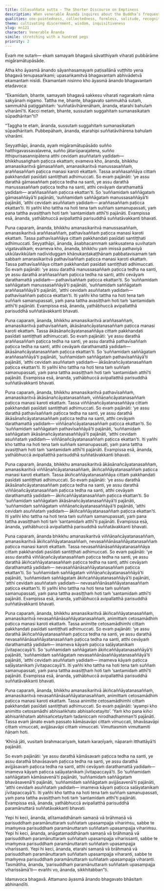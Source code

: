 ```yaml
---
title: Cūḷasuññata sutta - The Shorter Discourse on Emptiness
description: When venerable Ānanda inquires about the Buddha’s frequent abiding in emptiness, the Blessed One describes a gradual progression of abidings in ever-stiller perceptions, each seen as empty while discerning what still remains, culminating in the unsurpassed abiding in emptiness.
qualities: one-pointedness, collectedness, formless, solitude, recognition of impermanence, ending, liberation, sincerity, discernment, ignorance, self-making, sensual desire
theme: cultivating discernment, wisdom, inquisitiveness
slug: mn121
character: Venerable Ānanda
simile: stretching with a hundred pegs
priority: 2
---
```


Evaṁ me sutaṁ— ekaṁ samayaṁ bhagavā sāvatthiyaṁ viharati pubbārāme migāramātupāsāde.

Atha kho āyasmā ānando sāyanhasamayaṁ paṭisallānā vuṭṭhito yena bhagavā tenupasaṅkami; upasaṅkamitvā bhagavantaṁ abhivādetvā ekamantaṁ nisīdi. Ekamantaṁ nisinno kho āyasmā ānando bhagavantaṁ etadavoca:

“Ekamidaṁ, bhante, samayaṁ bhagavā sakkesu viharati nagarakaṁ nāma sakyānaṁ nigamo. Tattha me, bhante, bhagavato sammukhā sutaṁ, sammukhā paṭiggahitaṁ: ‘suññatāvihārenāhaṁ, ānanda, etarahi bahulaṁ viharāmī’ti. Kacci metaṁ, bhante, sussutaṁ suggahitaṁ sumanasikataṁ sūpadhāritan”ti?

“Taggha te etaṁ, ānanda, sussutaṁ suggahitaṁ sumanasikataṁ sūpadhāritaṁ. Pubbepāhaṁ, ānanda, etarahipi suññatāvihārena bahulaṁ viharāmi.

Seyyathāpi, ānanda, ayaṁ migāramātupāsādo suñño hatthigavassavaḷavena, suñño jātarūparajatena, suñño itthipurisasannipātena atthi cevidaṁ asuññataṁ yadidaṁ— bhikkhusaṅghaṁ paṭicca ekattaṁ; evameva kho, ānanda, bhikkhu amanasikaritvā gāmasaññaṁ, amanasikaritvā manussasaññaṁ, araññasaññaṁ paṭicca manasi karoti ekattaṁ. Tassa araññasaññāya cittaṁ pakkhandati pasīdati santiṭṭhati adhimuccati. So evaṁ pajānāti: ‘ye assu darathā gāmasaññaṁ paṭicca tedha na santi, ye assu darathā manussasaññaṁ paṭicca tedha na santi, atthi cevāyaṁ darathamattā yadidaṁ— araññasaññaṁ paṭicca ekattan’ti. So ‘suññamidaṁ saññāgataṁ gāmasaññāyā’ti pajānāti, ‘suññamidaṁ saññāgataṁ manussasaññāyā’ti pajānāti, ‘atthi cevidaṁ asuññataṁ yadidaṁ— araññasaññaṁ paṭicca ekattan’ti. Iti yañhi kho tattha na hoti tena taṁ suññaṁ samanupassati, yaṁ pana tattha avasiṭṭhaṁ hoti taṁ ‘santamidaṁ atthī’ti pajānāti. Evampissa esā, ānanda, yathābhuccā avipallatthā parisuddhā suññatāvakkanti bhavati.

Puna caparaṁ, ānanda, bhikkhu amanasikaritvā manussasaññaṁ, amanasikaritvā araññasaññaṁ, pathavīsaññaṁ paṭicca manasi karoti ekattaṁ. Tassa pathavīsaññāya cittaṁ pakkhandati pasīdati santiṭṭhati adhimuccati. Seyyathāpi, ānanda, āsabhacammaṁ saṅkusatena suvihataṁ vigatavalikaṁ; evameva kho, ānanda, bhikkhu yaṁ imissā pathaviyā ukkūlavikkūlaṁ nadīviduggaṁ khāṇukaṇṭakaṭṭhānaṁ pabbatavisamaṁ taṁ sabbaṁ amanasikaritvā pathavīsaññaṁ paṭicca manasi karoti ekattaṁ. Tassa pathavīsaññāya cittaṁ pakkhandati pasīdati santiṭṭhati adhimuccati. So evaṁ pajānāti: ‘ye assu darathā manussasaññaṁ paṭicca tedha na santi, ye assu darathā araññasaññaṁ paṭicca tedha na santi, atthi cevāyaṁ darathamattā yadidaṁ— pathavīsaññaṁ paṭicca ekattan’ti. So ‘suññamidaṁ saññāgataṁ manussasaññāyā’ti pajānāti, ‘suññamidaṁ saññāgataṁ araññasaññāyā’ti pajānāti, ‘atthi cevidaṁ asuññataṁ yadidaṁ— pathavīsaññaṁ paṭicca ekattan’ti. Iti yañhi kho tattha na hoti tena taṁ suññaṁ samanupassati, yaṁ pana tattha avasiṭṭhaṁ hoti taṁ ‘santamidaṁ atthī’ti pajānāti. Evampissa esā, ānanda, yathābhuccā avipallatthā parisuddhā suññatāvakkanti bhavati.

Puna caparaṁ, ānanda, bhikkhu amanasikaritvā araññasaññaṁ, amanasikaritvā pathavīsaññaṁ, ākāsānañcāyatanasaññaṁ paṭicca manasi karoti ekattaṁ. Tassa ākāsānañcāyatanasaññāya cittaṁ pakkhandati pasīdati santiṭṭhati adhimuccati. So evaṁ pajānāti: ‘ye assu darathā araññasaññaṁ paṭicca tedha na santi, ye assu darathā pathavīsaññaṁ paṭicca tedha na santi, atthi cevāyaṁ darathamattā yadidaṁ— ākāsānañcāyatanasaññaṁ paṭicca ekattan’ti. So ‘suññamidaṁ saññāgataṁ araññasaññāyā’ti pajānāti, ‘suññamidaṁ saññāgataṁ pathavīsaññāyā’ti pajānāti, ‘atthi cevidaṁ asuññataṁ yadidaṁ— ākāsānañcāyatanasaññaṁ paṭicca ekattan’ti. Iti yañhi kho tattha na hoti tena taṁ suññaṁ samanupassati, yaṁ pana tattha avasiṭṭhaṁ hoti taṁ ‘santamidaṁ atthī’ti pajānāti. Evampissa esā, ānanda, yathābhuccā avipallatthā parisuddhā suññatāvakkanti bhavati.

Puna caparaṁ, ānanda, bhikkhu amanasikaritvā pathavīsaññaṁ, amanasikaritvā ākāsānañcāyatanasaññaṁ, viññāṇañcāyatanasaññaṁ paṭicca manasi karoti ekattaṁ. Tassa viññāṇañcāyatanasaññāya cittaṁ pakkhandati pasīdati santiṭṭhati adhimuccati. So evaṁ pajānāti: ‘ye assu darathā pathavīsaññaṁ paṭicca tedha na santi, ye assu darathā ākāsānañcāyatanasaññaṁ paṭicca tedha na santi, atthi cevāyaṁ darathamattā yadidaṁ— viññāṇañcāyatanasaññaṁ paṭicca ekattan’ti. So ‘suññamidaṁ saññāgataṁ pathavīsaññāyā’ti pajānāti, ‘suññamidaṁ saññāgataṁ ākāsānañcāyatanasaññāyā’ti pajānāti, ‘atthi cevidaṁ asuññataṁ yadidaṁ— viññāṇañcāyatanasaññaṁ paṭicca ekattan’ti. Iti yañhi kho tattha na hoti tena taṁ suññaṁ samanupassati, yaṁ pana tattha avasiṭṭhaṁ hoti taṁ ‘santamidaṁ atthī’ti pajānāti. Evampissa esā, ānanda, yathābhuccā avipallatthā parisuddhā suññatāvakkanti bhavati.

Puna caparaṁ, ānanda, bhikkhu amanasikaritvā ākāsānañcāyatanasaññaṁ, amanasikaritvā viññāṇañcāyatanasaññaṁ, ākiñcaññāyatanasaññaṁ paṭicca manasi karoti ekattaṁ. Tassa ākiñcaññāyatanasaññāya cittaṁ pakkhandati pasīdati santiṭṭhati adhimuccati. So evaṁ pajānāti: ‘ye assu darathā ākāsānañcāyatanasaññaṁ paṭicca tedha na santi, ye assu darathā viññāṇañcāyatanasaññaṁ paṭicca tedha na santi, atthi cevāyaṁ darathamattā yadidaṁ— ākiñcaññāyatanasaññaṁ paṭicca ekattan’ti. So ‘suññamidaṁ saññāgataṁ ākāsānañcāyatanasaññāyā’ti pajānāti, ‘suññamidaṁ saññāgataṁ viññāṇañcāyatanasaññāyā’ti pajānāti, ‘atthi cevidaṁ asuññataṁ yadidaṁ— ākiñcaññāyatanasaññaṁ paṭicca ekattan’ti. Iti yañhi kho tattha na hoti tena taṁ suññaṁ samanupassati, yaṁ pana tattha avasiṭṭhaṁ hoti taṁ ‘santamidaṁ atthī’ti pajānāti. Evampissa esā, ānanda, yathābhuccā avipallatthā parisuddhā suññatāvakkanti bhavati.

Puna caparaṁ, ānanda bhikkhu amanasikaritvā viññāṇañcāyatanasaññaṁ, amanasikaritvā ākiñcaññāyatanasaññaṁ, nevasaññānāsaññāyatanasaññaṁ paṭicca manasi karoti ekattaṁ. Tassa nevasaññānāsaññāyatanasaññāya cittaṁ pakkhandati pasīdati santiṭṭhati adhimuccati. So evaṁ pajānāti: ‘ye assu darathā viññāṇañcāyatanasaññaṁ paṭicca tedha na santi, ye assu darathā ākiñcaññāyatanasaññaṁ paṭicca tedha na santi, atthi cevāyaṁ darathamattā yadidaṁ— nevasaññānāsaññāyatanasaññaṁ paṭicca ekattan’ti. So ‘suññamidaṁ saññāgataṁ viññāṇañcāyatanasaññāyā’ti pajānāti, ‘suññamidaṁ saññāgataṁ ākiñcaññāyatanasaññāyā’ti pajānāti, ‘atthi cevidaṁ asuññataṁ yadidaṁ— nevasaññānāsaññāyatanasaññaṁ paṭicca ekattan’ti. Iti yañhi kho tattha na hoti tena taṁ suññaṁ samanupassati, yaṁ pana tattha avasiṭṭhaṁ hoti taṁ ‘santamidaṁ atthī’ti pajānāti. Evampissa esā, ānanda, yathābhuccā avipallatthā parisuddhā suññatāvakkanti bhavati.

Puna caparaṁ, ānanda, bhikkhu amanasikaritvā ākiñcaññāyatanasaññaṁ, amanasikaritvā nevasaññānāsaññāyatanasaññaṁ, animittaṁ cetosamādhiṁ paṭicca manasi karoti ekattaṁ. Tassa animitte cetosamādhimhi cittaṁ pakkhandati pasīdati santiṭṭhati adhimuccati. So evaṁ pajānāti: ‘ye assu darathā ākiñcaññāyatanasaññaṁ paṭicca tedha na santi, ye assu darathā nevasaññānāsaññāyatanasaññaṁ paṭicca tedha na santi, atthi cevāyaṁ darathamattā yadidaṁ— imameva kāyaṁ paṭicca saḷāyatanikaṁ jīvitapaccayā’ti. So ‘suññamidaṁ saññāgataṁ ākiñcaññāyatanasaññāyā’ti pajānāti, ‘suññamidaṁ saññāgataṁ nevasaññānāsaññāyatanasaññāyā’ti pajānāti, ‘atthi cevidaṁ asuññataṁ yadidaṁ— imameva kāyaṁ paṭicca saḷāyatanikaṁ jīvitapaccayā’ti. Iti yañhi kho tattha na hoti tena taṁ suññaṁ samanupassati, yaṁ pana tattha avasiṭṭhaṁ hoti taṁ ‘santamidaṁ atthī’ti pajānāti. Evampissa esā, ānanda, yathābhuccā avipallatthā parisuddhā suññatāvakkanti bhavati.

Puna caparaṁ, ānanda, bhikkhu amanasikaritvā ākiñcaññāyatanasaññaṁ, amanasikaritvā nevasaññānāsaññāyatanasaññaṁ, animittaṁ cetosamādhiṁ paṭicca manasi karoti ekattaṁ. Tassa animitte cetosamādhimhi cittaṁ pakkhandati pasīdati santiṭṭhati adhimuccati. So evaṁ pajānāti: ‘ayampi kho animitto cetosamādhi abhisaṅkhato abhisañcetayito’. ‘Yaṁ kho pana kiñci abhisaṅkhataṁ abhisañcetayitaṁ tadaniccaṁ nirodhadhamman’ti pajānāti. Tassa evaṁ jānato evaṁ passato kāmāsavāpi cittaṁ vimuccati, bhavāsavāpi cittaṁ vimuccati, avijjāsavāpi cittaṁ vimuccati. Vimuttasmiṁ vimuttamiti ñāṇaṁ hoti.

‘Khīṇā jāti, vusitaṁ brahmacariyaṁ, kataṁ karaṇīyaṁ, nāparaṁ itthattāyā’ti pajānāti.

So evaṁ pajānāti: ‘ye assu darathā kāmāsavaṁ paṭicca tedha na santi, ye assu darathā bhavāsavaṁ paṭicca tedha na santi, ye assu darathā avijjāsavaṁ paṭicca tedha na santi, atthi cevāyaṁ darathamattā yadidaṁ— imameva kāyaṁ paṭicca saḷāyatanikaṁ jīvitapaccayā’ti. So ‘suññamidaṁ saññāgataṁ kāmāsavenā’ti pajānāti, ‘suññamidaṁ saññāgataṁ bhavāsavenā’ti pajānāti, ‘suññamidaṁ saññāgataṁ avijjāsavenā’ti pajānāti, ‘atthi cevidaṁ asuññataṁ yadidaṁ— imameva kāyaṁ paṭicca saḷāyatanikaṁ jīvitapaccayā’ti. Iti yañhi kho tattha na hoti tena taṁ suññaṁ samanupassati, yaṁ pana tattha avasiṭṭhaṁ hoti taṁ ‘santamidaṁ atthī’ti pajānāti. Evampissa esā, ānanda, yathābhuccā avipallatthā parisuddhā paramānuttarā suññatāvakkanti bhavati.

Yepi hi keci, ānanda, atītamaddhānaṁ samaṇā vā brāhmaṇā vā parisuddhaṁ paramānuttaraṁ suññataṁ upasampajja vihariṁsu, sabbe te imaṁyeva parisuddhaṁ paramānuttaraṁ suññataṁ upasampajja vihariṁsu. Yepi hi keci, ānanda, anāgatamaddhānaṁ samaṇā vā brāhmaṇā vā parisuddhaṁ paramānuttaraṁ suññataṁ upasampajja viharissanti, sabbe te imaṁyeva parisuddhaṁ paramānuttaraṁ suññataṁ upasampajja viharissanti. Yepi hi keci, ānanda, etarahi samaṇā vā brāhmaṇā vā parisuddhaṁ paramānuttaraṁ suññataṁ upasampajja viharanti, sabbe te imaṁyeva parisuddhaṁ paramānuttaraṁ suññataṁ upasampajja viharanti. Tasmātiha, ānanda, ‘parisuddhaṁ paramānuttaraṁ suññataṁ upasampajja viharissāmā’ti— evañhi vo, ānanda, sikkhitabban”ti.

Idamavoca bhagavā. Attamano āyasmā ānando bhagavato bhāsitaṁ abhinandīti.

